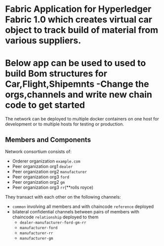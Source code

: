 # Fabric Application for Hyperledger Fabric 1.0 which creates virtual car object to track build of material from various suppliers.

# Below app can be used to used to build Bom structures for Car,Flight,Shipemnts -Change the orgs,channels and write new chain code to get started


The network can be deployed to multiple docker containers on one host for development or to multiple hosts for testing 
or production.

## Members and Components

Network consortium consists of:

- Orderer organization `example.com`
- Peer organization org1 `dealer` 
- Peer organization org2 `manufacturer` 
- Peer organization org3 `ford`
- Peer organization org2 `gm` 
- Peer organization org3 `rr`(**rolls royce)

They transact with each other on the following channels:

- `common` involving all members and with chaincode `reference` deployed
- bilateral confidential channels between pairs of members with chaincode `relationship` deployed to them
  - `dealer-manufacturer-ford-gm-rr`
  - `manufacturer-ford`
  - `manufacturer-rr`
  - `manufacturer-gm`
